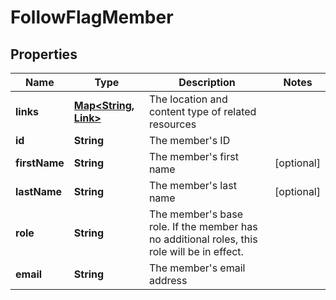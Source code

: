 

# FollowFlagMember


## Properties

| Name | Type | Description | Notes |
|------------ | ------------- | ------------- | -------------|
|**links** | [**Map&lt;String, Link&gt;**](Link.md) | The location and content type of related resources |  |
|**id** | **String** | The member&#39;s ID |  |
|**firstName** | **String** | The member&#39;s first name |  [optional] |
|**lastName** | **String** | The member&#39;s last name |  [optional] |
|**role** | **String** | The member&#39;s base role. If the member has no additional roles, this role will be in effect. |  |
|**email** | **String** | The member&#39;s email address |  |



